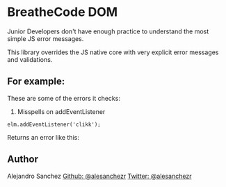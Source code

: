 # BreatheCode DOM

Junior Developers don't have enough practice to understand the most simple JS error messages.

This library overrides the JS native core with very explicit error messages and validations.

## For example:

These are some of the errors it checks:

1) Misspells on addEventListener
```
elm.addEventListener('clikk');
```
Returns an error like this:
[]()

## Author
Alejandro Sanchez [Github: @alesanchezr](https://github.com/alesanchezr) [Twitter: @alesanchezr](https://twitter.com/alesanchezr)